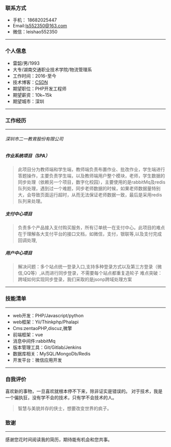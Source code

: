 
### 联系方式
- 手机： 18682025447
- Email:ls552350@163.com
- 微信：leishao552350


-------

### 个人信息
- 雷韶/男/1993
- 大专/湖南交通职业技术学院/物流管理系
- 工作时间：2016-至今
- 技术博客：[CSDN](https://blog.csdn.net/qq_22635549)
- 期望职位：PHP开发工程师
- 期望薪资：10k~15k
- 期望城市：深圳
----

### 工作经历
---
###### 深圳市二一教育股份有限公司
##### 作业系统项目（SPA）
> 此项目分为教师端和学生端，教师端负责布置作业、批改作业，学生端进行答题操作，主要负责学生端，以及教师端用户整个模块，老师，学生数据的同步处理（依赖另一个项目，数字化校园），主要使用的是rabbitMq及redis队列处理，遇到过一个难题，同步老师数据的时候，如果老师数据量特别大，会导致页面运行超时，从而无法保证老师数据一致，最后是采用redis队列来处理。

##### 支付中心项目

>负责多个产品接入支付购买服务，所有订单统一在支付中心。此项目的难点在于理解各大支付平台的接口文档，如微信，支付，银联等,以及支付完成回调处理,

##### 用户中心项目
> 解决问题：多个站点统一登录入口,支持多种登录方式以及第三方登录（微信,QQ等）,从而进行同步登录，不需要每个站点都重复造轮子
难点突破：跨域如何实现同步登录，我们采取的是jsonp跨域处理方案
---

### 技能清单
---
- web开发：PHP/Javascript/python
- web框架：Yii/Thinkphp/Phalapi
- Cms:zentaoPHP,discuz,微擎
- 前端框架：vue
- 消息中间件:rabbitMq
- 版本管理工具：Git/Gitlab/Jenkins
- 数据库相关：MySQL/MongoDb/Redis
- 开发平台：微信应用开发
---

### 自我评价
喜欢新的事物，一旦喜欢就根本停不下来，除非证实是错误的。
对于技术，我是一个偏执狂，没有学不会的技术，只有学不会技术的人。
> 智慧与美貌并存的侠士，想要改变世界的疯子。

### 致谢
---
感谢您花时间阅读我的简历，期待能有机会和您共事。
